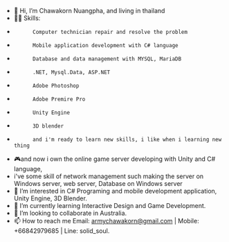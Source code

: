 - 👋 Hi, I’m Chawakorn Nuangpha, and living in thailand
- 👩‍💻 Skills: 
-           Computer technician repair and resolve the problem
-           Mobile application development with C# language
-           Database and data management with MYSQL, MariaDB
-           .NET, Mysql.Data, ASP.NET
-           Adobe Photoshop
-           Adobe Premire Pro
-           Unity Engine
-           3D blender
-           and i'm ready to learn new skills, i like when i learning new thing
- 🎮and now i own the online game server developing with Unity and C# language,
-    i've some skill of network management such making the server on Windows server, web server, Database on Windows server
- 👀 I’m interested in C# Programing and mobile development application, Unity Engine, 3D Blender.
- 🌱 I’m currently learning Interactive Design and Game Development.
- 💞️ I’m looking to collaborate in Australia.
- 📫 How to reach me Email: armychawakorn@gmail.com | Mobile: +66842979685 | Line: solid_soul.

